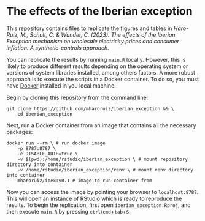 # The effects of the Iberian exception

This repository contains files to replicate the figures and tables in *Haro-Ruiz, M., Schult, C. & Wunder, C. (2023). The effects of the Iberian Exception mechanism on wholesale electricity prices and consumer inflation. A synthetic-controls approach.*

You can replicate the results by running `main.R` locally. However, this is likely to produce different results depending on the operating system or versions of system libraries installed, among others factors. A more robust approach is to execute the scripts in a Docker container. To do so, you must have [Docker](https://www.docker.com/) installed in you local machine.

Begin by cloning this repository from the command line: 

```shell
git clone https://github.com/mharoruiz/iberian_exception && \
    cd iberian_exception
```

Next, run a Docker container from an image that contains all the necessary packages: 

```shell
docker run --rm \ # run docker image
    -p 8787:8787 \ 
    -e DISABLE_AUTH=true \
    -v $(pwd):/home/rstudio/iberian_exception \ # mount repository directory into container
    -v /home/rstudio/iberian_exception/renv \ # mount renv directory into container
    mharoruiz/ibex:v0.1 # image to run container from
```

Now you can access the image by pointing your browser to `localhost:8787`. This will open an instance of RStudio which is ready to reproduce the results. To begin the replication, first open `iberian_exception.Rproj`, and then execute `main.R` by pressing `ctrl`/`cmd`+`tab`+`S`.